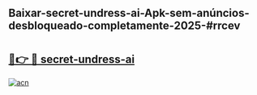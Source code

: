 ## Baixar-secret-undress-ai-Apk-sem-anúncios-desbloqueado-completamente-2025-#rrcev

# <h2><a href="https://ainizakaria.my?title=secret-undress-ai&ref=20M">🔗👉 🔴 secret-undress-ai</a></h2>

[![acn](https://github.com/user-attachments/assets/0f9c940e-d8b0-45ae-aac7-cd30a18b3e1c)](https://ainizakaria.my?title=secret-undress-ai&ref=20M)

